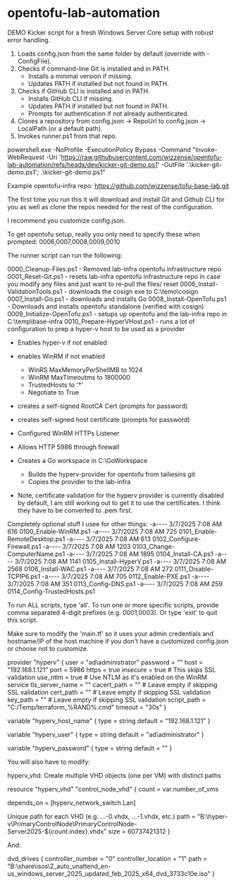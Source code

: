 # opentofu-lab-automation

  DEMO Kicker script for a fresh Windows Server Core setup with robust error handling.

  1) Loads config.json from the same folder by default (override with -ConfigFile).
  2) Checks if command-line Git is installed and in PATH.
     - Installs a minimal version if missing.
     - Updates PATH if installed but not found in PATH.
  3) Checks if GitHub CLI is installed and in PATH.
     - Installs GitHub CLI if missing.
     - Updates PATH if installed but not found in PATH.
     - Prompts for authentication if not already authenticated.
  4) Clones a repository from config.json -> RepoUrl to config.json -> LocalPath (or a default path).
  5) Invokes runner.ps1 from that repo.

powershell.exe -NoProfile -ExecutionPolicy Bypass -Command "Invoke-WebRequest -Uri 'https://raw.githubusercontent.com/wizzense/opentofu-lab-automation/refs/heads/dev/kicker-git-demo.ps1' -OutFile '.\kicker-git-demo.ps1'; .\kicker-git-demo.ps1"

Example opentofu-infra repo: https://github.com/wizzense/tofu-base-lab.git

The first time you run this it will download and install Git and Github CLI for you as well as clone the repos needed for the rest of the configuration.

I recommend you customize config.json.

To get opentofu setup, really you only need to specify these when prompted: 0006,0007,0008,0009,0010

The runner script can run the following: 

0000_Cleanup-Files.ps1 - Removed lab-infra opentofu infrastructure repo
0001_Reset-Git.ps1 - resets lab-infra opentofu infrastructure repo in case you modify any files and just want to re-pull the files/ reset
0006_Install-ValidationTools.ps1 - downloads the  cosign exe to C:\temo\cosign
0007_Install-Go.ps1 - downloads and installs Go
0008_Install-OpenTofu.ps1 - Downloads and installs opentofu standalone (verified with cosign)
0009_Initialize-OpenTofu.ps1 - setups up opentofu and the lab-infra repo in C:\temp\base-infra
0010_Prepare-HyperVHost.ps1 - runs a lot of configuration to prep a hyper-v host to be used as a provider 
- Enables hyper-v if not enabled
- enables WinRM if not enabled
  - WinRS MaxMemoryPerShellMB to 1024
  - WinRM MaxTimeoutms to 1800000
  - TrustedHosts to '*'
  - Negotiate to True
- creates a self-signed RootCA Cert (prompts for password)
- creates self-signed host certificate (prompts for password)
- Configured WinRM HTTPs Listener
- Allows HTTP 5986 through firewall
- Creates a Go workspace in C:\GoWorkspace
  - Builds the hyperv-provider for opentofu from tailiesins git
  - Copies the provider to the lab-infra
 
- Note, certificate validation for the hyperv provider is currently disabled by default, I am still working out to get it to use the certificates. I think they have to be converted to .pem first.

Completely optional stuff I usee for other things:
-a----          3/7/2025   7:08 AM            616 0100_Enable-WinRM.ps1
-a----          3/7/2025   7:08 AM            725 0101_Enable-RemoteDesktop.ps1
-a----          3/7/2025   7:08 AM            613 0102_Configure-Firewall.ps1
-a----          3/7/2025   7:08 AM           1203 0103_Change-ComputerName.ps1
-a----          3/7/2025   7:08 AM           1895 0104_Install-CA.ps1
-a----          3/7/2025   7:08 AM           1141 0105_Install-HyperV.ps1
-a----          3/7/2025   7:08 AM           2568 0106_Install-WAC.ps1
-a----          3/7/2025   7:08 AM            272 0111_Disable-TCPIP6.ps1
-a----          3/7/2025   7:08 AM            705 0112_Enable-PXE.ps1
-a----          3/7/2025   7:08 AM            351 0113_Config-DNS.ps1
-a----          3/7/2025   7:08 AM            259 0114_Config-TrustedHosts.ps1

To run ALL scripts, type 'all'.
To run one or more specific scripts, provide comma separated 4-digit prefixes (e.g. 0001,0003).
Or type 'exit' to quit this script.

Make sure to modify the 'main.tf' so it uses your admin credentials and hostname/IP of the host machine if you don't have a customized config.json or choose not to customize.

provider "hyperv" {
  user            = "ad\\administrator"
  password        = ""
  host            = "192.168.1.121"
  port            = 5986
  https           = true
  insecure        = true  # This skips SSL validation
  use_ntlm        = true  # Use NTLM as it's enabled on the WinRM service
  tls_server_name = ""
  cacert_path     = ""    # Leave empty if skipping SSL validation
  cert_path       = ""    # Leave empty if skipping SSL validation
  key_path        = ""    # Leave empty if skipping SSL validation
  script_path     = "C:/Temp/terraform_%RAND%.cmd"
  timeout         = "30s"
}


variable "hyperv_host_name" {
  type    = string
  default = "192.168.1.121"
}

variable "hyperv_user" {
  type    = string
  default = "ad\\administrator"
}

variable "hyperv_password" {
  type    = string
  default = ""
}

You will also have to modify:


hyperv_vhd: Create multiple VHD objects (one per VM) with distinct paths

resource "hyperv_vhd" "control_node_vhd" {
  count = var.number_of_vms

  depends_on = [hyperv_network_switch.Lan]

  Unique path for each VHD (e.g. ...-0.vhdx, ...-1.vhdx, etc.)
  path = "B:\\hyper-v\\PrimaryControlNode\\PrimaryControlNode-Server2025-${count.index}.vhdx"
  size = 60737421312
}

And:

  dvd_drives {
    controller_number   = "0"
    controller_location = "1"
    path                = "B:\\share\\isos\\2_auto_unattend_en-us_windows_server_2025_updated_feb_2025_x64_dvd_3733c10e.iso"
  }

